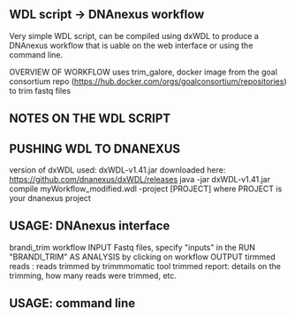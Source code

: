 ## WDL script -> DNAnexus workflow
Very simple WDL script, can be compiled using dxWDL to produce a DNAnexus workflow that is uable on the web interface or using the command line.

OVERVIEW OF WORKFLOW
uses trim_galore, docker image from the goal consortium repo (https://hub.docker.com/orgs/goalconsortium/repositories) to trim fastq files

## NOTES ON THE WDL SCRIPT


## PUSHING WDL TO DNANEXUS
version of dxWDL used: dxWDL-v1.41.jar downloaded here: https://github.com/dnanexus/dxWDL/releases
java -jar dxWDL-v1.41.jar compile myWorkflow_modified.wdl -project [PROJECT]
where PROJECT is your dnanexus project

## USAGE: DNAnexus interface
brandi_trim workflow
INPUT
Fastq files, specify "inputs" in the RUN "BRANDI_TRIM" AS ANALYSIS by clicking on workflow
OUTPUT
tirmmed reads : reads trimmed by trimmmomatic tool
trimmed report: details on the trimming, how many reads were trimmed, etc.

## USAGE: command line
